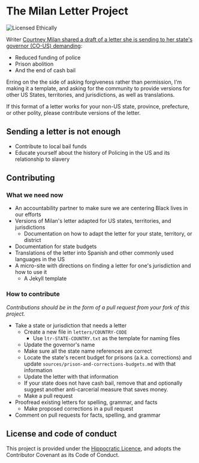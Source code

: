 # The Milan Letter Project

![Licensed Ethically](https://img.shields.io/badge/licensed-ethically-%234baaaa)

Writer [Courtney Milan shared a draft of a letter she is sending to her state's governor (CO-US) demanding](https://twitter.com/courtneymilan/status/1266917538123767809):

* Reduced funding of police
* Prison abolition 
* And the end of cash bail

Erring on the the side of asking forgiveness rather than permission, I'm making it a template, and asking for the community to provide versions for other US States, territories, and jurisdictions, as well as translations. 

If this format of a letter works for your non-US state, province, prefecture, or other polity, please contribute versions of the letter.

## Sending a letter is not enough

* Contribute to local bail funds
* Educate yourself about the history of Policing in the US and its relationship to slavery

## Contributing

### What we need now

* An accountability partner to make sure we are centering Black lives in our efforts
* Versions of Milan's letter adapted for US states, territories, and jurisdictions 
  * Documentation on how to adapt the letter for your state, territory, or district
* Documentation for state budgets
* Translations of the letter into Spanish and other commonly used languages in the US
* A micro-site with directions on finding a letter for one's jurisdiction and how to use it
  * A Jekyll template

### How to contribute

_Contributions should be in the form of a pull request from your fork of this project._

* Take a state or jurisdiction that needs a letter
  * Create a new file in `letters/COUNTRY-CODE`
    * Use `ltr-STATE-COUNTRY.txt` as the template for naming files
  * Update the governor's name
  * Make sure all the state name references are correct
  * Locate the state's recent budget for prisons (a.k.a. corrections) and update 
    `sources/prison-and-corrections-budgets.md` with that information
  * Update the letter with that information
  * If your state does not have cash bail, remove that and optionally suggest another
    anti-carcerial measure that saves money.
  * Make a pull request
* Proofread existing letters for spelling, grammar, and facts
  * Make proposed corrections in a pull request
* Comment on pull requests for facts, spelling, and grammar

## License and code of conduct

This project is provided under the [Hippocratic Licence](https://firstdonoharm.dev/version/2/1/license.html), and adopts the Contributor Covenant as its Code of Conduct.
